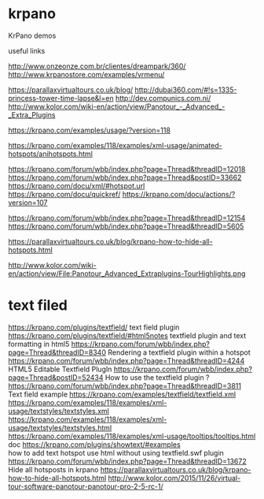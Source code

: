 # krpano
KrPano demos

useful links

http://www.onzeonze.com.br/clientes/dreampark/360/
http://www.krpanostore.com/examples/vrmenu/

https://parallaxvirtualtours.co.uk/blog/
http://dubai360.com/#!s=1335-princess-tower-time-lapse&l=en
http://dev.compunics.com.ni/
http://www.kolor.com/wiki-en/action/view/Panotour_-_Advanced_-_Extra_Plugins


https://krpano.com/examples/usage/?version=118

https://krpano.com/examples/118/examples/xml-usage/animated-hotspots/anihotspots.html


https://krpano.com/forum/wbb/index.php?page=Thread&threadID=12018
https://krpano.com/forum/wbb/index.php?page=Thread&postID=33662
https://krpano.com/docu/xml/#hotspot.url
https://krpano.com/docu/quickref/
https://krpano.com/docu/actions/?version=107


https://krpano.com/forum/wbb/index.php?page=Thread&threadID=12154
https://krpano.com/forum/wbb/index.php?page=Thread&threadID=5605


https://parallaxvirtualtours.co.uk/blog/krpano-how-to-hide-all-hotspots.html

http://www.kolor.com/wiki-en/action/view/File:Panotour_Advanced_Extraplugins-TourHighlights.png

# text filed
https://krpano.com/plugins/textfield/          text field plugin   https://krpano.com/plugins/textfield/#html5notes
textfield plugin and text formatting in html5  https://krpano.com/forum/wbb/index.php?page=Thread&threadID=8340
Rendering a textfield plugin within a hotspot   https://krpano.com/forum/wbb/index.php?page=Thread&threadID=4244
HTML5 Editable Textfield PlugIn                 https://krpano.com/forum/wbb/index.php?page=Thread&postID=52434
How to use the textfield plugin ?               https://krpano.com/forum/wbb/index.php?page=Thread&threadID=3811
Text field example                              https://krpano.com/examples/textfield/textfield.xml
                                                https://krpano.com/examples/118/examples/xml-usage/textstyles/textstyles.xml
                                                https://krpano.com/examples/118/examples/xml-usage/textstyles/textstyles.html
                                                https://krpano.com/examples/118/examples/xml-usage/tooltips/tooltips.html
doc                                             https://krpano.com/plugins/showtext/#examples   
how to add text hotspot use html without using textfield.swf plugin  
                                                https://krpano.com/forum/wbb/index.php?page=Thread&threadID=13672
Hide all hotsposts in krpano                    https://parallaxvirtualtours.co.uk/blog/krpano-how-to-hide-all-hotspots.html
                                                http://www.kolor.com/2015/11/26/virtual-tour-software-panotour-panotour-pro-2-5-rc-1/



